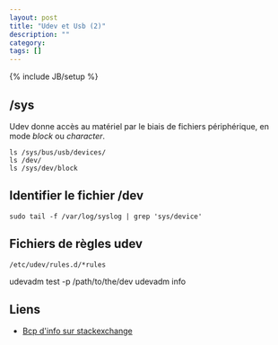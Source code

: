 ```yaml
---
layout: post
title: "Udev et Usb (2)"
description: ""
category: 
tags: []
---
```

{% include JB/setup %}

## /sys

Udev donne accès au matériel par le biais de fichiers
périphérique, en mode _block_ ou _character_.

```
ls /sys/bus/usb/devices/
ls /dev/
ls /sys/dev/block
```

## Identifier le fichier /dev 

`sudo tail -f /var/log/syslog | grep 'sys/device'`

## Fichiers de règles udev

`/etc/udev/rules.d/*rules`

udevadm test -p /path/to/the/dev
udevadm info 

## Liens
- [Bcp d'info sur stackexchange](http://unix.stackexchange.com/questions/144029/command-to-determine-ports-of-a-device-like-dev-ttyusb0)

